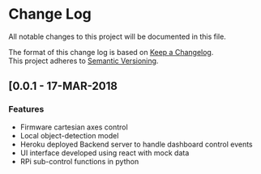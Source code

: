 # Change Log
All notable changes to this project will be documented in this file.

The format of this change log is based on [Keep a Changelog](http://keepachangelog.com/).  
This project adheres to [Semantic Versioning](http://semver.org/).

## [0.0.1 - 17-MAR-2018
### Features
- Firmware cartesian axes control
- Local object-detection model
- Heroku deployed Backend server to handle dashboard control events
- UI interface developed using react with mock data
- RPi sub-control functions in python
